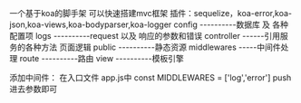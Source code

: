一个基于koa的脚手架
可以快速搭建mvc框架
插件：sequelize，koa-error,koa-json,koa-views,koa-bodyparser,koa-logger
config ----------数据库 及 各种配置项
logs   ----------request 以及 响应的参数和错误
controller ------引用服务的各种方法 页面逻辑
public ----------静态资源
middlewares -----中间件处理
route  ----------路由
view   ----------模板引擎

添加中间件：
  在入口文件 app.js中
  const MIDDLEWARES = ['log','error'] push进去参数即可
  
   
